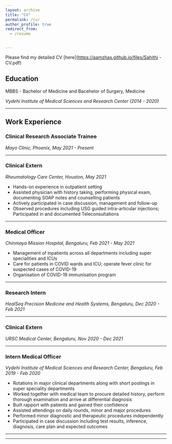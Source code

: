 ```yaml
---
layout: archive
title: "CV"
permalink: /cv/
author_profile: true
redirect_from:
  - /resume


---
```


Please find my detailed CV [here](https://aamzhas.github.io/files/Sahithi - CV.pdf)

## Education

MBBS - Bachelor of Medicine and Bacehelor of Surgery, Medicine

*Vydehi Institute of Medical Sciences and Research Center (2014 - 2020)*

---

## Work Experience

### Clinical Research Associate Trainee
*Mayo Clinic, Phoenix, May 2021 - Present*


---

### Clinical Extern
*Rheumatology Care Center, Houston, May 2021*

- Hands-on experience in outpatient setting
- Assisted physician with history taking, performing physical exam, documenting SOAP notes and counselling patients
- Actively participated in case discussion, management and follow-up
- Observed procedures including USG guided intra-articular injections; Participated in and documented Teleconsultations

---

### Medical Officer
*Chinmaya Mission Hospital, Bengaluru, Feb 2021 - May 2021*

- Management of inpatients across all departments including super specialities and ICUs
- Care for patients in COVID wards and ICU; operate fever clinic for suspected cases of COVID-19
- Organisation of COVID-19 immunisation program

---

### Research Intern
*HealSeq Precision Medicine and Health Systems, Bengaluru, Dec 2020 - Feb 2021*

---

### Clinical Extern
*URSC Medical Center, Bengaluru, Nov 2020 - Dec 2021*

---

### Intern Medical Officer
*Vydehi Institute of Medical Sciences and Research Center, Bengaluru, Feb 2019 - Feb 2020*

- Rotations in major clinical departments along with short postings in super speciality departments
- Worked together with medical team to procure detailed history, perform thorough examination and arrive at differential diagnosis
- Built rapport with patients and gained their confidence
- Assisted attendings on daily rounds, minor and major procedures
- Performed minor diagnostic and therapeutic procedures independently
- Participated in case discussion including test results, inference, diagnosis, care plan and expected outcomes

---


---

